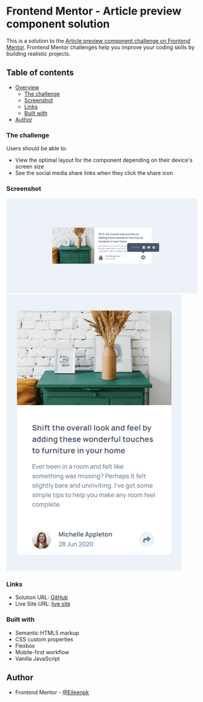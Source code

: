 # Frontend Mentor - Article preview component solution

This is a solution to the [Article preview component challenge on Frontend Mentor](https://www.frontendmentor.io/challenges/article-preview-component-dYBN_pYFT). Frontend Mentor challenges help you improve your coding skills by building realistic projects. 

## Table of contents

- [Overview](#overview)
  - [The challenge](#the-challenge)
  - [Screenshot](#screenshot)
  - [Links](#links)
  - [Built with](#built-with)
- [Author](#author)


### The challenge

Users should be able to:

- View the optimal layout for the component depending on their device's screen size
- See the social media share links when they click the share icon

### Screenshot

![screen shot of full screen webpage](https://github.com/Eileenpk/article-preview-component/blob/main/images/Screenshot-full-website.png)
![screen shot of mobile webpage](https://github.com/Eileenpk/article-preview-component/blob/main/images/Screenshot-mobile-1.png)
### Links

- Solution URL: [GitHub](https://github.com/Eileenpk/article-preview-component)
- Live Site URL: [live site]( https://eileenpk.github.io/article-preview-component/)

### Built with

- Semantic HTML5 markup
- CSS custom properties
- Flexbox
- Mobile-first workflow
- Vanilla JavaScript

## Author

- Frontend Mentor - [@Eileenpk](https://www.frontendmentor.io/profile/Eileenpk)

